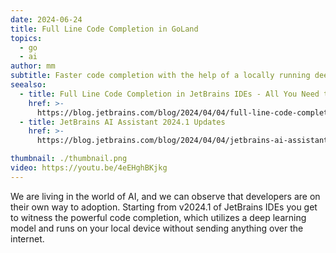 ```yaml
---
date: 2024-06-24
title: Full Line Code Completion in GoLand
topics:
  - go
  - ai
author: mm
subtitle: Faster code completion with the help of a locally running deep learning model.
seealso:
  - title: Full Line Code Completion in JetBrains IDEs - All You Need to Know
    href: >-
      https://blog.jetbrains.com/blog/2024/04/04/full-line-code-completion-in-jetbrains-ides-all-you-need-to-know/
  - title: JetBrains AI Assistant 2024.1 Updates
    href: >-
      https://blog.jetbrains.com/blog/2024/04/04/jetbrains-ai-assistant-2024-1-updates/

thumbnail: ./thumbnail.png
video: https://youtu.be/4eEHghBKjkg
---
```


We are living in the world of AI, and we can observe that developers are on their own way to adoption. Starting from v2024.1 of JetBrains IDEs you get to witness the powerful code completion, which utilizes a deep learning model and runs on your local device without sending anything over the internet.
